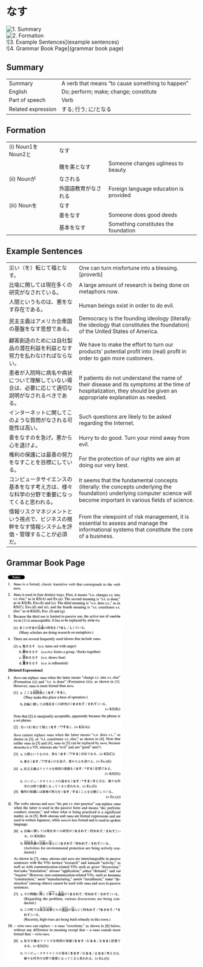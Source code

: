 # なす

![1. Summary](summary)<br>
![2. Formation](formation)<br>
![3. Example Sentences](example sentences)<br>
![4. Grammar Book Page](grammar book page)<br>


## Summary

<table><tr>   <td>Summary</td>   <td>A verb that means “to cause something to happen”</td></tr><tr>   <td>English</td>   <td>Do; perform; make; change; constitute</td></tr><tr>   <td>Part of speech</td>   <td>Verb</td></tr><tr>   <td>Related expression</td>   <td>する; 行う; に/となる</td></tr></table>

## Formation

<table class="table"><tbody><tr class="tr head"><td class="td"><span class="numbers">(i)</span> <span class="bold">Noun<span class="subscript">1</span>をNoun<span class="subscript">2</span>と</span></td><td class="td"><span class="concept">なす</span></td><td class="td"></td></tr><tr class="tr"><td class="td"></td><td class="td"><span>醜を美と</span><span class="concept">なす</span></td><td class="td"><span>Someone changes ugliness to beauty</span></td></tr><tr class="tr head"><td class="td"><span class="numbers">(ii)</span> <span class="bold">Nounが</span></td><td class="td"><span class="concept">なされる</span></td><td class="td"></td></tr><tr class="tr"><td class="td"></td><td class="td"><span>外国語教育が</span><span class="concept">なされる</span></td><td class="td"><span>Foreign language education is provided</span></td></tr><tr class="tr head"><td class="td"><span class="numbers">(iii)</span> <span class="bold">Nounを</span></td><td class="td"><span class="concept">なす</span></td><td class="td"></td></tr><tr class="tr"><td class="td"></td><td class="td"><span>善を</span><span class="concept">なす</span></td><td class="td"><span>Someone does good deeds</span></td></tr><tr class="tr"><td class="td"></td><td class="td"><span>基本を</span><span class="concept">なす</span></td><td class="td"><span>Something constitutes the foundation</span></td></tr></tbody></table>

## Example Sentences

<table><tr>   <td>災い（を）転じて福となす。</td>   <td>One can turn misfortune into a blessing. [proverb]</td></tr><tr>   <td>比喩に関しては現在多くの研究がなされている。</td>   <td>A large amount of research is being done on metaphors now.</td></tr><tr>   <td>人間というものは、悪をなす存在である。</td>   <td>Human beings exist in order to do evil.</td></tr><tr>   <td>民主主義はアメリカ合衆国の基盤をなす思想である。</td>   <td>Democracy is the founding ideology (literally: the ideology that constitutes the foundation) of the United States of America.</td></tr><tr>   <td>顧客創造のためには自社製品の潜在利益を利益となす努力を払わなければならない。</td>   <td>We have to make the effort to turn our products' potential proﬁt into (real) proﬁt in order to gain more customers.</td></tr><tr>   <td>患者が入院時に病名や病状について理解していない場合は、必要に応じて適切な説明がなされるべきである。</td>   <td>If patients do not understand the name of their disease and its symptoms at the time of hospitalization, they should be given an appropriate explanation as needed.</td></tr><tr>   <td>インターネットに関してこのような質問がなされる可能性は高い。</td>   <td>Such questions are likely to be asked regarding the Internet.</td></tr><tr>   <td>善をなすのを急げ。悪から心を退けよ。</td>   <td>Hurry to do good. Turn your mind away from evil.</td></tr><tr>   <td>権利の保護には最善の努力をなすことを目標にしている。</td>   <td>For the protection of our rights we aim at doing our very best.</td></tr><tr>   <td>コンピュータサイエンスの基本をなす考え方は、様々な科学の分野で重要になってくると思われる。</td>   <td>It seems that the fundamental concepts (literally: the concepts underlying the foundation) underlying computer science will become important in various ﬁelds of science.</td></tr><tr>   <td>情報リスクマネジメントという視点で、ビジネスの根幹をなす情報システムを評価・管理することが必須だ。</td>   <td>From the viewpoint of risk management, it is essential to assess and manage the informational systems that constitute the core of a business.</td></tr></table>

## Grammar Book Page

![](../img/Advancedなす.png)

